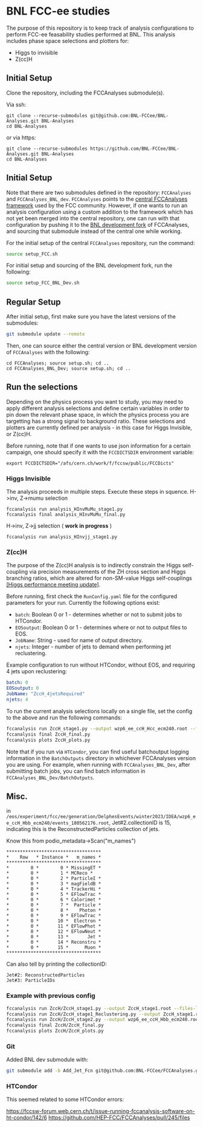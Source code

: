 # BNL FCC-ee studies

The purpose of this repository is to keep track of analysis configurations to perform FCC-ee feasability studies performed at BNL. This analysis includes phase space selections and plotters for:

* Higgs to invisible
* Z(cc)H

## Initial Setup

Clone the repository, including the FCCAnalyses submodule(s).

Via ssh:
```shell
git clone --recurse-submodules git@github.com:BNL-FCCee/BNL-Analyses.git BNL-Analyses
cd BNL-Analyses
```

or via https:
```shell
git clone --recurse-submodules https://github.com/BNL-FCCee/BNL-Analyses.git BNL-Analyses
cd BNL-Analyses
```

## Initial Setup

Note that there are two submodules defined in the repository: `FCCAnalyses` and `FCCAnalyses_BNL_dev`. `FCCAnalyses` points to the [central FCCAnalyses framework](https://github.com/HEP-FCC/FCCAnalyses) used by the FCC community. However, if one wants to run an analysis configuration using a custom addition to the framework which has not yet been merged into the central repository, one can run with that configuration by pushing it to the [BNL development fork](https://github.com/BNL-FCCee/FCCAnalyses/tree/master) of FCCAnalyses, and sourcing that submodule instead of the central one while working. 

For the initial setup of the central `FCCAnalyses` repository, run the command:

```bash
source setup_FCC.sh
```

For initial setup and sourcing of the BNL development fork, run the following:

```bash
source setup_FCC_BNL_Dev.sh
```

## Regular Setup

After initial setup, first make sure you have the latest versions of the submodules:

```bash
git submodule update --remote
```

Then, one can source either the central version or BNL development version of `FCCAnalyses` with the following:

```shell
cd FCCAnalyses; source setup.sh; cd ..
cd FCCAnalyses_BNL_Dev; source setup.sh; cd ..
```

## Run the selections

Depending on the physics process you want to study, you may need to apply different analysis selections and define certain variables in order to pin down the relevant phase space, in which the physics process you are targetting has a strong signal to background ratio. These selections and plotters are currently defined per analysis - in this case for Higgs Invisible, or Z(cc)H.

Before running, note that if one wants to use json information for a certain campaign, one should specify it with the `FCCDICTSDIR` environment variable:

```
export FCCDICTSDIR="/afs/cern.ch/work/f/fccsw/public/FCCDicts" 
```

### Higgs Invisible

The analysis proceeds in multiple steps. Execute these steps in squence.
H->inv, Z->mumu selection

```shell
fccanalysis run analysis_HInvMuMu_stage1.py
fccanalysis final analysis_HInvMuMu_final.py
```

H->inv, Z->jj selection ( **work in progress** )

```shell
fccanalysis run analysis_HInvjj_stage1.py
```

### Z(cc)H

The purpose of the Z(cc)H analysis is to indirectly constrain the Higgs self-coupling via precision measurements of the ZH cross section and Higgs branching ratios, which are altered for non-SM-value Higgs self-couplings [[Higgs performance meeting update]](https://indico.cern.ch/event/1257240/contributions/5284224/attachments/2605291/4499663/6_March_2023_ZccH_atFCCee%20(1).pdf). 

Before running, first check the `RunConfig.yaml` file for the configured parameters for your run. Currently the following options exist:

* `batch`: Boolean 0 or 1 - determines whether or not to submit jobs to HTCondor.
* `EOSoutput`: Boolean 0 or 1 - determines where or not to output files to EOS.
* `JobName`: String - used for name of output directory.
* `njets`: Integer - number of jets to demand when performing jet reclustering.

Example configuration to run without HTCondor, without EOS, and requiring 4 jets upon reclustering:

```yaml
batch: 0
EOSoutput: 0
JobName: "ZccH_4jetsRequired"
njets: 4
```

To run the current analysis selections locally on a single file, set the config to the above and run the following commands:

```bash
fccanalysis run ZccH_stage1.py --output wzp6_ee_ccH_Hcc_ecm240.root --files-list /eos/experiment/fcc/ee/generation/DelphesEvents/winter2023/IDEA/wzp6_ee_ccH_Hcc_ecm240/events_056080797.root --ncpus 64 --nev 1000
fccanalysis final ZccH_final.py
fccanalysis plots ZccH_plots.py
```

Note that if you run via `HTCondor`, you can find useful batchoutput logging information in the `BatchOutputs` directory in whichever FCCAnalyses version you are using. For example, when running with `FCCAnalyses_BNL_Dev`, after submitting batch jobs, you can find batch information in `FCCAnalyses_BNL_Dev/BatchOutputs`.

## Misc.

in `/eos/experiment/fcc/ee/generation/DelphesEvents/winter2023/IDEA/wzp6_ee_ccH_Hbb_ecm240/events_180562176.root`,  Jet#2.collectionID is 15, indicating this is the ReconstructedParticles collection of jets. 

Know this from podio_metadata->Scan("m_names")

```
***********************************
*    Row   * Instance *   m_names *
***********************************
*        0 *        0 * MissingET *
*        0 *        1 * MCReco *
*        0 *        2 * ParticleI *
*        0 *        3 * magFieldB *
*        0 *        4 * TrackerHi *
*        0 *        5 * EFlowTrac *
*        0 *        6 * Calorimet *
*        0 *        7 *  Particle *
*        0 *        8 *    Photon *
*        0 *        9 * EFlowTrac *
*        0 *       10 *  Electron *
*        0 *       11 * EFlowPhot *
*        0 *       12 * EFlowNeut *
*        0 *       13 *       Jet *
*        0 *       14 * Reconstru *
*        0 *       15 *      Muon *
***********************************
```

Can also tell by printing the collectionID:

```
Jet#2: ReconstructedParticles
Jet#3: ParticleIDs
```

### Example with previous config 

```bash
fccanalysis run ZccH/ZccH_stage1.py --output ZccH_stage1.root --files-list /eos/experiment/fcc/ee/generation/DelphesEvents/winter2023/IDEA/wzp6_ee_ccH_Hbb_ecm240/events_180562176.root --nevents 100
fccanalysis run ZccH/ZccH_stage1_Reclustering.py --output ZccH_stage1.root --files-list /eos/experiment/fcc/ee/generation/DelphesEvents/winter2023/IDEA/wzp6_ee_ccH_Hbb_ecm240/events_180562176.root --nevents 100
fccanalysis run ZccH/ZccH_stage2.py --output wzp6_ee_ccH_Hbb_ecm240.root --files-list ZccH/stage1/ZccH_stage1.root --nevents 100
fccanalysis final ZccH/ZccH_final.py 
fccanalysis plots ZccH/ZccH_plots.py 
```

### Git 

Added BNL dev submodule with: 

```bash
git submodule add -b Add_Jet_Fcn git@github.com:BNL-FCCee/FCCAnalyses.git FCCAnalyses_BNL_Dev
```

### HTCondor 

This seemed related to some HTCondor errors:

https://fccsw-forum.web.cern.ch/t/issue-running-fccanalysis-software-on-ht-condor/142/6
https://github.com/HEP-FCC/FCCAnalyses/pull/245/files
